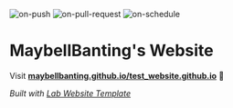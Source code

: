 
  ![on-push](../../actions/workflows/on-push.yaml/badge.svg)
  ![on-pull-request](../../actions/workflows/on-pull-request.yaml/badge.svg)
  ![on-schedule](../../actions/workflows/on-schedule.yaml/badge.svg)

  # MaybellBanting's Website

  Visit **[maybellbanting.github.io/test_website.github.io](https://maybellbanting.github.io/test_website.github.io)** 🚀

  _Built with [Lab Website Template](https://greene-lab.gitbook.io/lab-website-template-docs)_

